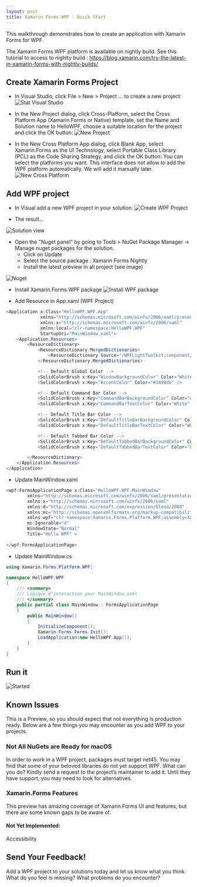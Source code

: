 ```yaml
---
layout: post
title: Xamarin Forms WPF - Quick Start
---
```


This walkthrough demonstrates how to create an application with Xamarin Forms for WPF. 

The Xamarin Forms WPF platform is available on nightly build. See this tutorial to access to nighlty build : https://blog.xamarin.com/try-the-latest-in-xamarin-forms-with-nightly-builds/

## Create Xamarin Forms Project

- In Visual Studio, click File > New > Project ... to create a new project:
![Stat Visual Studio](/images/start.png)

- In the New Project dialog, click Cross-Platform, select the Cross Platform App (Xamarin.Forms or Native) template, set the Name and Solution name to HelloWPF, choose a suitable location for the project and click the OK button:
![New Project](/images/newproject.png)

- In the New Cross Platform App dialog, click Blank App, select Xamarin.Forms as the UI Technology, select Portable Class Library (PCL) as the Code Sharing Strategy, and click the OK button:
You can select the platforms you want. This interface does not allow to add the WPF platform automatically. We will add it manually later.
![New Cross Platform](/images/newcrossplatform.png)

## Add WPF project

- In Visual add a new WPF project in your solution. 
![Create WPF Project](/images/newwpfproject.png)

- The result...

![Solution view](/images/solutionview.png)

- Open the "Nuget panel" by going to Tools > NuGet Package Manager -> Manage nuget packages for the solution.
  - Click on Update 
  - Select the source package : Xamarin Forms Nightly
  - Install the latest preview in all project (see image)

![Nuget](/images/nugetmaj.png)
  
- Install Xamarin.Forms.WPF package
![Install WPF package](/images/wpfnugetpackage.png)

- Add Resource in App.xaml (WPF Project)

```C#
<Application x:Class="HelloWPF.WPF.App"
             xmlns="http://schemas.microsoft.com/winfx/2006/xaml/presentation"
             xmlns:x="http://schemas.microsoft.com/winfx/2006/xaml"
             xmlns:local="clr-namespace:HelloWPF.WPF"
             StartupUri="MainWindow.xaml">
    <Application.Resources>
        <ResourceDictionary>
            <ResourceDictionary.MergedDictionaries>
                <ResourceDictionary Source="/WPFLightToolkit;component/Assets/Default.xaml" />
            </ResourceDictionary.MergedDictionaries>

            <!-- Default Global Color -->
            <SolidColorBrush x:Key="WindowBackgroundColor" Color="White" />
            <SolidColorBrush x:Key="AccentColor" Color="#3498db" />

            <!-- Default Command Bar Color -->
            <SolidColorBrush x:Key="CommandBarBackgroundColor" Color="#3498db" />
            <SolidColorBrush x:Key="CommandBarTextColor" Color="White" />

            <!-- Default Title Bar Color -->
            <SolidColorBrush x:Key="DefaultTitleBarBackgroundColor" Color="#3498db" />
            <SolidColorBrush x:Key="DefaultTitleBarTextColor" Color="White" />

            <!-- Default Tabbed Bar Color -->
            <SolidColorBrush x:Key="DefaultTabbedBarBackgroundColor" Color="#3498db" />
            <SolidColorBrush x:Key="DefaultTabbedBarTextColor" Color="White" />

        </ResourceDictionary>
    </Application.Resources>
</Application>
```

- Update MainWindow.xaml 

```C#
<wpf:FormsApplicationPage x:Class="HelloWPF.WPF.MainWindow"
        xmlns="http://schemas.microsoft.com/winfx/2006/xaml/presentation"
        xmlns:x="http://schemas.microsoft.com/winfx/2006/xaml"
        xmlns:d="http://schemas.microsoft.com/expression/blend/2008"
        xmlns:mc="http://schemas.openxmlformats.org/markup-compatibility/2006"
        xmlns:wpf="clr-namespace:Xamarin.Forms.Platform.WPF;assembly=Xamarin.Forms.Platform.WPF"
        mc:Ignorable="d"
        WindowState="Normal" 
        Title="Hello WPF" >
 
</wpf:FormsApplicationPage>
```

- Update MainWindow.cs

```C#
using Xamarin.Forms.Platform.WPF;

namespace HelloWPF.WPF
{
	/// <summary>
	/// Logique d'interaction pour MainWindow.xaml
	/// </summary>
	public partial class MainWindow : FormsApplicationPage
	{
		public MainWindow()
		{
			InitializeComponent();
			Xamarin.Forms.Forms.Init();
			LoadApplication(new HelloWPF.App());
		}
	}
}
```

## Run it

![Started](/images/hellowpfstarted.png)

## Known Issues

This is a Preview, so you should expect that not everything is production ready. Below are a few things you may encounter as you add WPF to your projects.

### Not All NuGets are Ready for macOS
In order to work in a WPF project, packages must target net45. You may find that some of your beloved libraries do not yet support WPF. What can you do? Kindly send a request to the project’s maintainer to add it. Until they have support, you may need to look for alternatives.

### Xamarin.Forms Features
This preview has amazing coverage of Xamarin.Forms UI and features, but there are some known gaps to be aware of.

#### Not Yet Implemented:
Accessibility

## Send Your Feedback!
Add a WPF project to your solutions today and let us know what you think. What do you feel is missing? What problems do you encounter?
